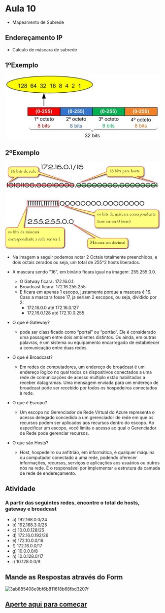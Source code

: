 # Aula 10

- Mapeamento de Subrede
## Endereçamento IP
- Calculo de máscara de subrede

## 1ºExemplo
<img src="IP.jpg">

## 2ºExemplo
<img src="exe2.jpg">

- Na imagem a seguir podemos notar 2 Octais totalmente preenchidos, e dois octais zerados ou seja, um total de 255^2 hosts liberados.

- A mascara sendo "16", em binário ficara igual na imagem: 255.255.0.0.
    - O Gatway ficara: 172.16.0.1.
    - Broadcast ficara: 172.16.255.255
    - E ficara em apenas 1 escopo, justamente porque a mascara é 16. Caso a mascara fosse 17, ja seriam 2 escopos, ou seja, dividido por 2:
        - 172.16.0.0 até 172.16.0.127
        - 172.16.0.128 até 172.10.0.255

- O que é Gateway?
    -  pode ser classificado como “portal” ou “portão”. Ele é considerado uma passagem entre dois ambientes distintos. Ou ainda, em outras palavras, é um sistema ou equipamento encarregado de estabelecer a comunicação entre duas redes.

- O que é Broadcast?
    - Em redes de computadores, um endereço de broadcast é um endereço lógico no qual todos os dispositivos conectados a uma rede de comunicações de acesso múltiplo estão habilitados a receber datagramas. Uma mensagem enviada para um endereço de broadcast pode ser recebido por todos os hospedeiros conectados à rede.

- O que é Escopo?
    - Um escopo no Gerenciador de Rede Virtual do Azure representa o acesso delegado concedido a um gerenciador de rede em que os recursos podem ser aplicados aos recursos dentro do escopo. Ao especificar um escopo, você limita o acesso ao qual o Gerenciador de Rede pode gerenciar recursos.

- O que são Hosts?
    - Host, hospedeiro ou anfitrião, em informática, é qualquer máquina ou computador conectado a uma rede, podendo oferecer informações, recursos, serviços e aplicações aos usuários ou outros nós na rede. É o responsável por implementar a estrutura da camada de rede de endereçamento.
## Atividade
### A partir das seguintes redes, encontre o total de hosts, gateway e broadcast
- a) 192.168.0.0/24
- b) 192.168.3.0/25
- c) 10.0.0.128/25
- d) 172.16.0.192/26
- e) 172.10.0.0/16
- f) 172.16.0.0/17
- g) 10.0.0.0/8
- h) 10.0.128.0/17
- i) 10.128.0.0/9


## Mande as Respostas através do Form
![3ab885408e9bf6b811618b68fbd3207f](https://github.com/Lucaspaiva00/julia_calhau-2024/assets/156427878/a4c663ff-fcd9-4f59-8cab-489db6aecee6)

## [Aperte aqui para começar](https://forms.gle/Na8v4wvD8QCimSGR7)
